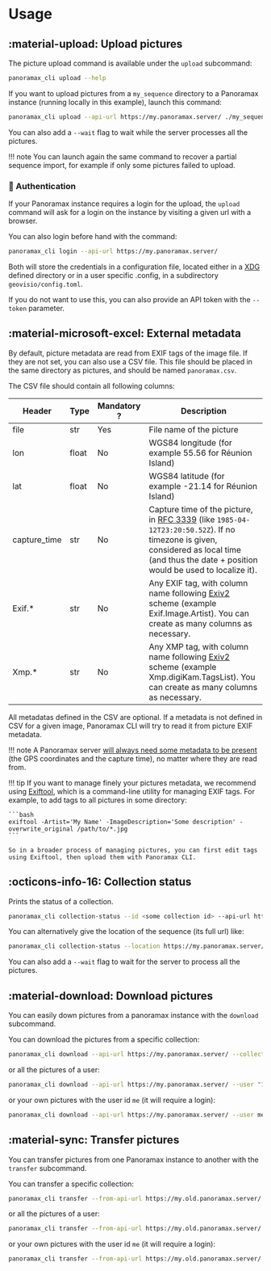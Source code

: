 # Usage

## :material-upload: Upload pictures

The picture upload command is available under the `upload` subcommand:

```bash
panoramax_cli upload --help
```

If you want to upload pictures from a `my_sequence` directory to a Panoramax instance (running locally in this example), launch this command:

```bash
panoramax_cli upload --api-url https://my.panoramax.server/ ./my_sequence
```

You can also add a `--wait` flag to wait while the server processes all the pictures.

!!! note
	You can launch again the same command to recover a partial sequence import, for example if only some pictures failed to upload.

### :key: Authentication

If your Panoramax instance requires a login for the upload, the `upload` command will ask for a login on the instance by visiting a given url with a browser.

You can also login before hand with the command:

```bash
panoramax_cli login --api-url https://my.panoramax.server/
```

Both will store the credentials in a configuration file, located either in a [XDG](https://specifications.freedesktop.org/basedir-spec/basedir-spec-latest.html) defined directory or in a user specific .config, in a subdirectory `geovisio/config.toml`.

If you do not want to use this, you can also provide an API token with the `--token` parameter.

## :material-microsoft-excel: External metadata

By default, picture metadata are read from EXIF tags of the image file. If they are not set, you can also use a CSV file. This file should be placed in the same directory as pictures, and should be named `panoramax.csv`.

The CSV file should contain all following columns:

Header | Type  | Mandatory ? | Description
-------|-------|-------------|-----------
file   | str   | Yes         | File name of the picture
lon    | float | No          | WGS84 longitude (for example 55.56 for Réunion Island)
lat    | float | No          | WGS84 latitude (for example -21.14 for Réunion Island)
capture_time|str| No         | Capture time of the picture, in [RFC 3339](https://www.rfc-editor.org/rfc/rfc3339) (like `1985-04-12T23:20:50.52Z`). If no timezone is given, considered as local time (and thus the date + position would be used to localize it).
Exif.* | str   | No          | Any EXIF tag, with column name following [Exiv2](https://exiv2.org/metadata.html) scheme (example Exif.Image.Artist). You can create as many columns as necessary.
Xmp.*  | str   | No          | Any XMP tag, with column name following [Exiv2](https://exiv2.org/metadata.html) scheme (example Xmp.digiKam.TagsList). You can create as many columns as necessary.

All metadatas defined in the CSV are optional. If a metadata is not defined in CSV for a given image, Panoramax CLI will try to read it from picture EXIF metadata.

!!! note
	A Panoramax server [will always need some metadata to be present](https://docs.panoramax.fr/pictures-metadata/) (the GPS coordinates and the capture time), no matter where they are read from.

!!! tip
	If you want to manage finely your pictures metadata, we recommend using [Exiftool](https://exiftool.org/), which is a command-line utility for managing EXIF tags. For example, to add tags to all pictures in some directory:

	```bash
	exiftool -Artist='My Name' -ImageDescription='Some description' -overwrite_original /path/to/*.jpg
	```

	So in a broader process of managing pictures, you can first edit tags using Exiftool, then upload them with Panoramax CLI.

## :octicons-info-16: Collection status

Prints the status of a collection.

```bash
panoramax_cli collection-status --id <some collection id> --api-url https://my.panoramax.server
```

You can alternatively give the location of the sequence (its full url) like:

```bash
panoramax_cli collection-status --location https://my.panoramax.server/api/collections/dae288b2-9e8d-4896-af39-d35ce6bc9d4e
```

You can also add a `--wait` flag to wait for the server to process all the pictures.

## :material-download: Download pictures

You can easily down pictures from a panoramax instance with the `download` subcommand.

You can download the pictures from a specific collection:

```bash
panoramax_cli download --api-url https://my.panoramax.server/ --collection "12345678-94c5-4c13-871f-0c82e24e3fc6" --path ./downloaded_pictures
```

or all the pictures of a user:

```bash
panoramax_cli download --api-url https://my.panoramax.server/ --user "12345678-94c5-4c13-871f-0c82e24e3fc6" --path ./downloaded_pictures
```

or your own pictures with the user id `me` (it will require a login):

```bash
panoramax_cli download --api-url https://my.panoramax.server/ --user me --path ./downloaded_pictures
```

## :material-sync: Transfer pictures

You can transfer pictures from one Panoramax instance to another with the `transfer` subcommand.

You can transfer a specific collection:

```bash
panoramax_cli transfer --from-api-url https://my.old.panoramax.server/ --to-api-url  https://my.new.shiny.panoramax.server/ --from-collection "12345678-94c5-4c13-871f-0c82e24e3fc6"
```

or all the pictures of a user:

```bash
panoramax_cli transfer --from-api-url https://my.old.panoramax.server/ --to-api-url  https://my.new.shiny.panoramax.server/ --user "12345678-94c5-4c13-871f-0c82e24e3fc6"
```

or your own pictures with the user id `me` (it will require a login):

```bash
panoramax_cli transfer --from-api-url https://my.old.panoramax.server/ --to-api-url  https://my.new.shiny.panoramax.server/ --user me
```

